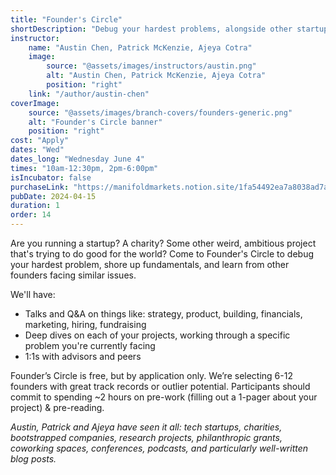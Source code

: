 ```yaml
---
title: "Founder's Circle"
shortDescription: "Debug your hardest problems, alongside other startups & charities"
instructor:
    name: "Austin Chen, Patrick McKenzie, Ajeya Cotra"
    image:
        source: "@assets/images/instructors/austin.png"
        alt: "Austin Chen, Patrick McKenzie, Ajeya Cotra"
        position: "right"
    link: "/author/austin-chen"
coverImage:
    source: "@assets/images/branch-covers/founders-generic.png"
    alt: "Founder's Circle banner"
    position: "right"
cost: "Apply"
dates: "Wed"
dates_long: "Wednesday June 4"
times: "10am-12:30pm, 2pm-6:00pm"
isIncubator: false
purchaseLink: "https://manifoldmarkets.notion.site/1fa54492ea7a8038ad7af6950e644abe?pvs=105"
pubDate: 2024-04-15
duration: 1
order: 14
---
```


Are you running a startup? A charity? Some other weird, ambitious project that's trying to do good for the world? Come to Founder's Circle to debug your hardest problem, shore up fundamentals, and learn from other founders facing similar issues.

We'll have:

- Talks and Q&A on things like: strategy, product, building, financials, marketing, hiring, fundraising
- Deep dives on each of your projects, working through a specific problem you're currently facing
- 1:1s with advisors and peers

Founder’s Circle is free, but by application only. We’re selecting 6-12 founders with great track records or outlier potential. Participants should commit to spending ~2 hours on pre-work (filling out a 1-pager about your project) & pre-reading.

_Austin, Patrick and Ajeya have seen it all: tech startups, charities, bootstrapped companies, research projects, philanthropic grants, coworking spaces, conferences, podcasts, and particularly well-written blog posts._
